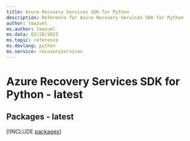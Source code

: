 ```yaml
---
title: Azure Recovery Services SDK for Python
description: Reference for Azure Recovery Services SDK for Python
author: lmazuel
ms.author: lmazuel
ms.data: 02/28/2023
ms.topic: reference
ms.devlang: python
ms.service: recoveryservices
---
```

# Azure Recovery Services SDK for Python - latest
## Packages - latest
[!INCLUDE [packages](recovery-services-index.md)]